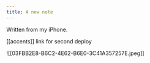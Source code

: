 ```yaml
---
title: A new note
---
```


Written from my iPhone.

[[accents]] link for second deploy

![[03FBB2E8-B6C2-4E62-B6E0-3C41A357257E.jpeg]]